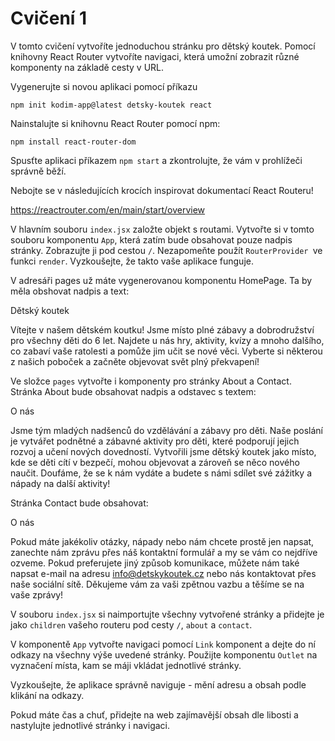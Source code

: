 # Cvičení 1

V tomto cvičení vytvoříte jednoduchou stránku pro dětský koutek. Pomocí knihovny React Router vytvoříte navigaci, která umožní zobrazit různé komponenty na základě cesty v URL.

Vygenerujte si novou aplikaci pomocí příkazu

`npm init kodim-app@latest detsky-koutek react`

Nainstalujte si knihovnu React Router pomocí npm:

`npm install react-router-dom`

Spusťte aplikaci příkazem `npm start` a zkontrolujte, že vám v prohlížeči správně běží.

Nebojte se v následujících krocích inspirovat dokumentací React Routeru!

https://reactrouter.com/en/main/start/overview

V hlavním souboru `index.jsx` založte objekt s routami. Vytvořte si v tomto souboru komponentu `App`, která zatím bude obsahovat pouze nadpis stránky. Zobrazujte ji pod cestou `/`. Nezapomeňte použít `RouterProvider `ve funkci `render`. Vyzkoušejte, že takto vaše aplikace funguje.

V adresáři pages už máte vygenerovanou komponentu HomePage. Ta by měla obshovat nadpis a text:

Dětský koutek

Vítejte v našem dětském koutku! Jsme místo plné zábavy a dobrodružství pro všechny děti do 6 let. Najdete u nás hry, aktivity, kvízy a mnoho dalšího, co zabaví vaše ratolesti a pomůže jim učit se nové věci. Vyberte si některou z našich poboček a začněte objevovat svět plný překvapení!

Ve složce `pages` vytvořte i komponenty pro stránky About a Contact. Stránka About bude obsahovat nadpis a odstavec s textem:

O nás

Jsme tým mladých nadšenců do vzdělávání a zábavy pro děti. Naše poslání je vytvářet podnětné a zábavné aktivity pro děti, které podporují jejich rozvoj a učení nových dovedností. Vytvořili jsme dětský koutek jako místo, kde se děti cítí v bezpečí, mohou objevovat a zároveň se něco nového naučit. Doufáme, že se k nám vydáte a budete s námi sdílet své zážitky a nápady na další aktivity!

Stránka Contact bude obsahovat:

O nás

Pokud máte jakékoliv otázky, nápady nebo nám chcete prostě jen napsat, zanechte nám zprávu přes náš kontaktní formulář a my se vám co nejdříve ozveme. Pokud preferujete jiný způsob komunikace, můžete nám také napsat e-mail na adresu info@detskykoutek.cz nebo nás kontaktovat přes naše sociální sítě. Děkujeme vám za vaši zpětnou vazbu a těšíme se na vaše zprávy!

V souboru `index.jsx` si naimportujte všechny vytvořené stránky a přidejte je jako `children` vašeho routeru pod cesty `/`, `about` a `contact`.

V komponentě `App` vytvořte navigaci pomocí `Link` komponent a dejte do ní odkazy na všechny výše uvedené stránky. Použijte komponentu `Outlet` na vyznačení místa, kam se máji vkládat jednotlivé stránky.

Vyzkoušejte, že aplikace správně naviguje - mění adresu a obsah podle klikání na odkazy.

Pokud máte čas a chuť, přidejte na web zajímavější obsah dle libosti a nastylujte jednotlivé stránky i navigaci.